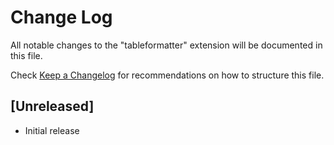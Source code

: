 # Change Log

All notable changes to the "tableformatter" extension will be documented in this file.

Check [Keep a Changelog](http://keepachangelog.com/) for recommendations on how to structure this file.

## [Unreleased]

- Initial release
